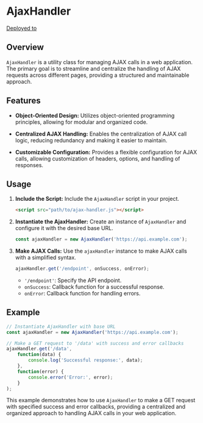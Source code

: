 # AjaxHandler
[Deployed to](https://arunvbiradar.github.io/ajaxHandler/)

## Overview

`AjaxHandler` is a utility class for managing AJAX calls in a web application. The primary goal is to streamline and centralize the handling of AJAX requests across different pages, providing a structured and maintainable approach.

## Features

- **Object-Oriented Design:** Utilizes object-oriented programming principles, allowing for modular and organized code.
  
- **Centralized AJAX Handling:** Enables the centralization of AJAX call logic, reducing redundancy and making it easier to maintain.

- **Customizable Configuration:** Provides a flexible configuration for AJAX calls, allowing customization of headers, options, and handling of responses.

## Usage

1. **Include the Script:**
   Include the `AjaxHandler` script in your project.

   ```html
   <script src="path/to/ajax-handler.js"></script>
   ```

2. **Instantiate the AjaxHandler:**
   Create an instance of `AjaxHandler` and configure it with the desired base URL.

   ```javascript
   const ajaxHandler = new AjaxHandler('https://api.example.com');
   ```

3. **Make AJAX Calls:**
   Use the `ajaxHandler` instance to make AJAX calls with a simplified syntax.

   ```javascript
   ajaxHandler.get('/endpoint', onSuccess, onError);
   ```

   - `'/endpoint'`: Specify the API endpoint.
   - `onSuccess`: Callback function for a successful response.
   - `onError`: Callback function for handling errors.

## Example

```javascript
// Instantiate AjaxHandler with base URL
const ajaxHandler = new AjaxHandler('https://api.example.com');

// Make a GET request to '/data' with success and error callbacks
ajaxHandler.get('/data',
    function(data) {
        console.log('Successful response:', data);
    },
    function(error) {
        console.error('Error:', error);
    }
);
```

This example demonstrates how to use `AjaxHandler` to make a GET request with specified success and error callbacks, providing a centralized and organized approach to handling AJAX calls in your web application.
